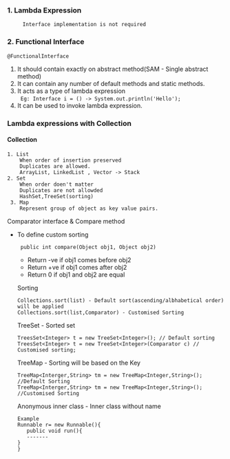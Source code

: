 ### 1. Lambda Expression
         Interface implementation is not required
### 2. Functional Interface
``@FunctionalInterface``
1. It should contain exactly on abstract method(SAM - Single abstract method)
2. It can contain any number of default methods and static methods.
3. It acts as a type of lambda expression <br/>
``` Eg: Interface i = () -> System.out.println('Hello');```
4. It can be used to invoke lambda expression.

### Lambda expressions with Collection
 #### Collection 
    1. List 
        When order of insertion preserved
        Duplicates are allowed.
        ArrayList, LinkedList , Vector -> Stack
    2. Set
        When order doen't matter
        Duplicates are not allowded
        HashSet,TreeSet(sorting)
     3. Map
        Represent group of object as key value pairs.
  Comparator interface & Compare method <br/>
   * To define custom sorting
           
          public int compare(Object obj1, Object obj2) 
        - Return -ve if obj1 comes before obj2
        - Return +ve if obj1 comes after obj2
        - Return 0 if obj1 and obj2 are equal
     
     Sorting
     ```
     Collections.sort(list) - Default sort(ascending/albhabetical order) will be applied
     Collections.sort(list,Comparator) - Customised Sorting
     
     ```
     TreeSet - Sorted set
     
     ```
     TreesSet<Integer> t = new TreeSet<Integer>(); // Default sorting
     TreesSet<Integer> t = new TreeSet<Integer>(Comparator c) // Customised sorting;
     ```
     
     TreeMap - Sorting will be based on the Key
     
     ```
     TreeMap<Interger,String> tm = new TreeMap<Integer,String>(); //Default Sorting
     TreeMap<Interger,String> tm = new TreeMap<Integer,String>(); //Customised Sorting
     ```
     Anonymous inner class - Inner class without name
     ```
     Example 
     Runnable r= new Runnable(){
        public void run(){
        -------
     }
     }
     ```
     
     
     